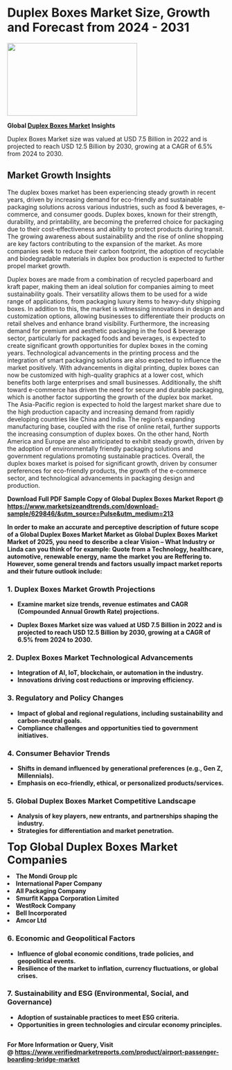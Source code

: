 <H1>Duplex Boxes Market Size, Growth and Forecast from 2024 - 2031</H1><img class="aligncenter size-medium wp-image-584254" src="https://thirdeyenews.in/wp-content/uploads/2024/09/Global-Market-Research-300x168.jpeg" alt="" width="300" height="168" /><p><strong>Global&nbsp;<a href="https://www.marketsizeandtrends.com/download-sample/629846/&amp;utm_source=Pulse&amp;utm_medium=213">Duplex Boxes Market</a> Insights</strong></p><p>Duplex Boxes Market size was valued at USD 7.5 Billion in 2022 and is projected to reach USD 12.5 Billion by 2030, growing at a CAGR of 6.5% from 2024 to 2030.</p><p><h2>Market Growth Insights</h2> <p>The duplex boxes market has been experiencing steady growth in recent years, driven by increasing demand for eco-friendly and sustainable packaging solutions across various industries, such as food & beverages, e-commerce, and consumer goods. Duplex boxes, known for their strength, durability, and printability, are becoming the preferred choice for packaging due to their cost-effectiveness and ability to protect products during transit. The growing awareness about sustainability and the rise of online shopping are key factors contributing to the expansion of the market. As more companies seek to reduce their carbon footprint, the adoption of recyclable and biodegradable materials in duplex box production is expected to further propel market growth.</p> <p><strong></strong></p> <p>Duplex boxes are made from a combination of recycled paperboard and kraft paper, making them an ideal solution for companies aiming to meet sustainability goals. Their versatility allows them to be used for a wide range of applications, from packaging luxury items to heavy-duty shipping boxes. In addition to this, the market is witnessing innovations in design and customization options, allowing businesses to differentiate their products on retail shelves and enhance brand visibility. Furthermore, the increasing demand for premium and aesthetic packaging in the food & beverage sector, particularly for packaged foods and beverages, is expected to create significant growth opportunities for duplex boxes in the coming years. Technological advancements in the printing process and the integration of smart packaging solutions are also expected to influence the market positively. With advancements in digital printing, duplex boxes can now be customized with high-quality graphics at a lower cost, which benefits both large enterprises and small businesses. Additionally, the shift toward e-commerce has driven the need for secure and durable packaging, which is another factor supporting the growth of the duplex box market. The Asia-Pacific region is expected to hold the largest market share due to the high production capacity and increasing demand from rapidly developing countries like China and India. The region’s expanding manufacturing base, coupled with the rise of online retail, further supports the increasing consumption of duplex boxes. On the other hand, North America and Europe are also anticipated to exhibit steady growth, driven by the adoption of environmentally friendly packaging solutions and government regulations promoting sustainable practices. Overall, the duplex boxes market is poised for significant growth, driven by consumer preferences for eco-friendly products, the growth of the e-commerce sector, and technological advancements in packaging design and production. <p><strong></p><p><span class=""><strong>Download Full PDF Sample Copy of Global Duplex Boxes Market Report</strong> @ <a href="https://www.marketsizeandtrends.com/download-sample/629846/&amp;utm_source=Pulse&amp;utm_medium=213" target="_blank">https://www.marketsizeandtrends.com/download-sample/629846/&amp;utm_source=Pulse&amp;utm_medium=213</a></span></p><p>In order to make an accurate and perceptive description of future scope of a Global&nbsp;Duplex Boxes Market Market as Global&nbsp;Duplex Boxes Market Market of 2025, you need to describe a clear Vision &ndash; What Industry or Linda can you think of for example: Quote from a Technology, healthcare, automotive, renewable energy, name the market you are Reffering to. However, some general trends and factors usually impact market reports and their future outlook include:</p><h3>1.&nbsp;<strong>Duplex Boxes Market Growth Projections</strong></h3><ul><li>Examine market size trends, revenue estimates and CAGR (Compounded Annual Growth Rate) projections.</li><li><p>Duplex Boxes Market size was valued at USD 7.5 Billion in 2022 and is projected to reach USD 12.5 Billion by 2030, growing at a CAGR of 6.5% from 2024 to 2030.</p></li></ul><h3>2.&nbsp;<strong>Duplex Boxes Market Technological Advancements</strong></h3><ul><li>Integration of AI, IoT, blockchain, or automation in the industry.</li><li>Innovations driving cost reductions or improving efficiency.</li></ul><h3>3.&nbsp;<strong>Regulatory and Policy Changes</strong></h3><ul><li>Impact of global and regional regulations, including sustainability and carbon-neutral goals.</li><li>Compliance challenges and opportunities tied to government initiatives.</li></ul><h3>4.&nbsp;<strong>Consumer Behavior Trends</strong></h3><ul><li>Shifts in demand influenced by generational preferences (e.g., Gen Z, Millennials).</li><li>Emphasis on eco-friendly, ethical, or personalized products/services.</li></ul><h3>5.&nbsp;<strong>Global Duplex Boxes Market Competitive Landscape</strong></h3><ul><li>Analysis of key players, new entrants, and partnerships shaping the industry.</li><li>Strategies for differentiation and market penetration.</li></ul><p data-pm-slice="1 1 []"><span style="color: inherit; font-family: inherit; font-size: 25px;">Top Global Duplex Boxes Market Companies</span></p><div class="" data-test-id=""><p><li>The Mondi Group plc</li><li> International Paper Company</li><li> All Packaging Company</li><li> Smurfit Kappa Corporation Limited</li><li> WestRock Company</li><li> Bell Incorporated</li><li> Amcor Ltd</li></p></div><h3>6.&nbsp;<strong>Economic and Geopolitical Factors</strong></h3><ul><li>Influence of global economic conditions, trade policies, and geopolitical events.</li><li>Resilience of the market to inflation, currency fluctuations, or global crises.</li></ul><h3>7.&nbsp;<strong>Sustainability and ESG (Environmental, Social, and Governance)</strong></h3><ul><li>Adoption of sustainable practices to meet ESG criteria.</li><li>Opportunities in green technologies and circular economy principles.</li></ul><h2><strong style="font-size: 14px;">For More Information or Query, Visit @&nbsp;</strong><a style="background-color: #ffffff; font-size: 14px;" href="https://www.marketsizeandtrends.com/report/duplex-boxes-market/" target="_blank">https://www.verifiedmarketreports.com/product/airport-passenger-boarding-bridge-market</a></h2>

